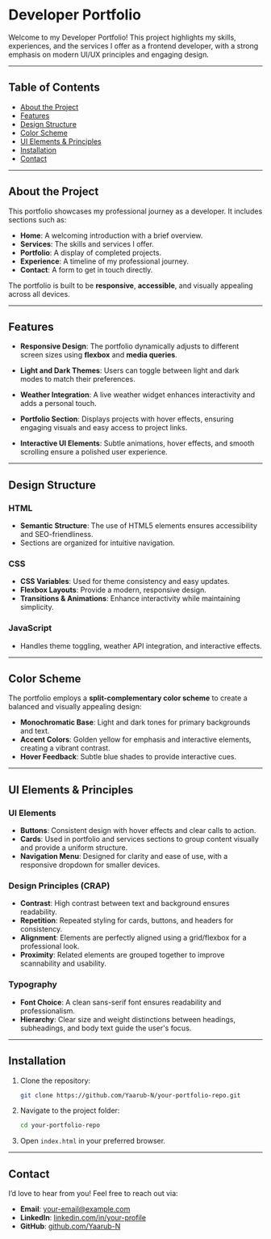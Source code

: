 # Developer Portfolio

Welcome to my Developer Portfolio! This project highlights my skills, experiences, and the services I offer as a frontend developer, with a strong emphasis on modern UI/UX principles and engaging design.

---

## Table of Contents
- [About the Project](#about-the-project)
- [Features](#features)
- [Design Structure](#design-structure)
- [Color Scheme](#color-scheme)
- [UI Elements & Principles](#ui-elements--principles)
- [Installation](#installation)
- [Contact](#contact)

---

## About the Project

This portfolio showcases my professional journey as a developer. It includes sections such as:
- **Home**: A welcoming introduction with a brief overview.
- **Services**: The skills and services I offer.
- **Portfolio**: A display of completed projects.
- **Experience**: A timeline of my professional journey.
- **Contact**: A form to get in touch directly.

The portfolio is built to be **responsive**, **accessible**, and visually appealing across all devices.

---

## Features

- **Responsive Design**: The portfolio dynamically adjusts to different screen sizes using **flexbox** and **media queries**.
  
- **Light and Dark Themes**: Users can toggle between light and dark modes to match their preferences.

- **Weather Integration**: A live weather widget enhances interactivity and adds a personal touch.

- **Portfolio Section**: Displays projects with hover effects, ensuring engaging visuals and easy access to project links.

- **Interactive UI Elements**: Subtle animations, hover effects, and smooth scrolling ensure a polished user experience.

---

## Design Structure

### HTML
- **Semantic Structure**: The use of HTML5 elements ensures accessibility and SEO-friendliness.
- Sections are organized for intuitive navigation.

### CSS
- **CSS Variables**: Used for theme consistency and easy updates.
- **Flexbox Layouts**: Provide a modern, responsive design.
- **Transitions & Animations**: Enhance interactivity while maintaining simplicity.

### JavaScript
- Handles theme toggling, weather API integration, and interactive effects.

---

## Color Scheme

The portfolio employs a **split-complementary color scheme** to create a balanced and visually appealing design:
- **Monochromatic Base**: Light and dark tones for primary backgrounds and text.
- **Accent Colors**: Golden yellow for emphasis and interactive elements, creating a vibrant contrast.
- **Hover Feedback**: Subtle blue shades to provide interactive cues.

---

## UI Elements & Principles

### UI Elements
- **Buttons**: Consistent design with hover effects and clear calls to action.
- **Cards**: Used in portfolio and services sections to group content visually and provide a uniform structure.
- **Navigation Menu**: Designed for clarity and ease of use, with a responsive dropdown for smaller devices.

### Design Principles (CRAP)
- **Contrast**: High contrast between text and background ensures readability.
- **Repetition**: Repeated styling for cards, buttons, and headers for consistency.
- **Alignment**: Elements are perfectly aligned using a grid/flexbox for a professional look.
- **Proximity**: Related elements are grouped together to improve scannability and usability.

### Typography
- **Font Choice**: A clean sans-serif font ensures readability and professionalism.
- **Hierarchy**: Clear size and weight distinctions between headings, subheadings, and body text guide the user's focus.

---

## Installation

1. Clone the repository:
   ```bash
   git clone https://github.com/Yaarub-N/your-portfolio-repo.git
   ```
2. Navigate to the project folder:
   ```bash
   cd your-portfolio-repo
   ```
3. Open `index.html` in your preferred browser.

---

## Contact

I’d love to hear from you! Feel free to reach out via:
- **Email**: [your-email@example.com](yaarub.nasser@yahoo.com)
- **LinkedIn**: [linkedin.com/in/your-profile](https://www.linkedin.com/in/your-profile/)
- **GitHub**: [github.com/Yaarub-N](https://github.com/Yaarub-N)
